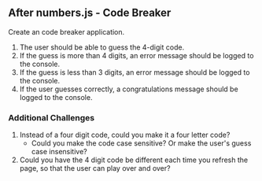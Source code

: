 <!-- # Agenda
1. Set up HTML
2. strings.js
3. prompts.js
4. numbers.js
------------
5. for.js + loops.js
6. while.js
------------
7. fxns.js -->

## After numbers.js - Code Breaker
Create an code breaker application.
1. The user should be able to guess the 4-digit code.
2. If the guess is more than 4 digits, an error message should be logged to the console.
3. If the guess is less than 3 digits, an error message should be logged to the console.
4. If the user guesses correctly, a congratulations message should be logged to the console.

### Additional Challenges
1. Instead of a four digit code, could you make it a four letter code?
    - Could you make the code case sensitive? Or make the user's guess case insensitive?
2. Could you have the 4 digit code be different each time you refresh the page, so that the user can play over and over?